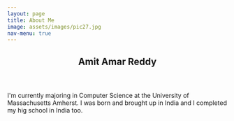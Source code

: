 ```yaml
---
layout: page
title: About Me
image: assets/images/pic27.jpg
nav-menu: true
---
```


<!-- Main -->
<div id="main" class="alt">

<!-- One -->
<section id="one">
	<div class="inner">
		<header class="major">
			<h1>Amit Amar Reddy</h1>
		</header>

I'm currently majoring in Computer Science at the University of Massachusetts Amherst. I was born and brought up in India and I completed my hig school in India too. 

</div>
</section>

</div>

